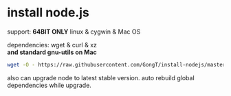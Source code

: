 # install node.js

support: **64BIT ONLY** linux & cygwin & Mac OS

dependencies: wget & curl & xz   
**and standard gnu-utils on Mac**

```bash
wget -O - https://raw.githubusercontent.com/GongT/install-nodejs/master/install.sh | bash

```

also can upgrade node to latest stable version. auto rebuild global dependencies while upgrade.

